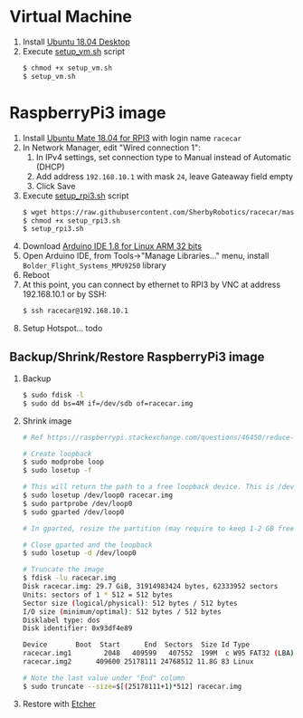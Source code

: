 # Virtual Machine
1. Install [Ubuntu 18.04 Desktop](https://ubuntu.com/download/alternative-downloads)
2. Execute [setup_vm.sh](https://github.com/SherbyRobotics/racecar/blob/master/images/setup_vm.sh) script
    ```bash
    $ chmod +x setup_vm.sh
    $ setup_vm.sh
    ```
    
# RaspberryPi3 image
1. Install [Ubuntu Mate 18.04 for RPI3](https://ubuntu-mate.org/download/) with login name `racecar`
2. In Network Manager, edit "Wired connection 1":
    1. In IPv4 settings, set connection type to Manual instead of Automatic (DHCP)
    2. Add address `192.168.10.1` with mask `24`, leave Gateaway field empty
    3. Click Save
3. Execute [setup_rpi3.sh](https://github.com/SherbyRobotics/racecar/blob/master/images/setup_rpi3.sh) script
    ```bash
    $ wget https://raw.githubusercontent.com/SherbyRobotics/racecar/master/images/setup_rpi3.sh
    $ chmod +x setup_rpi3.sh
    $ setup_rpi3.sh
    ```
4. Download [Arduino IDE 1.8 for Linux ARM 32 bits](https://www.arduino.cc/en/main/software)
5. Open Arduino IDE, from Tools->"Manage Libraries..." menu, install `Bolder_Flight_Systems_MPU9250` library
6. Reboot
7. At this point, you can connect by ethernet to RPI3 by VNC at address 192.168.10.1 or by SSH:
    ```bash
    $ ssh racecar@192.168.10.1
    ```
8. Setup Hotspot... todo
    
## Backup/Shrink/Restore RaspberryPi3 image
1. Backup
    ```bash
    $ sudo fdisk -l
    $ sudo dd bs=4M if=/dev/sdb of=racecar.img
    ```

2. Shrink image
    ```bash
    # Ref https://raspberrypi.stackexchange.com/questions/46450/reduce-ubuntu-mate-16-04-img-file-size
    
    # Create loopback
    $ sudo modprobe loop 
    $ sudo losetup -f  
    
    # This will return the path to a free loopback device. This is /dev/loop0 for me
    $ sudo losetup /dev/loop0 racecar.img
    $ sudo partprobe /dev/loop0
    $ sudo gparted /dev/loop0
    
    # In gparted, resize the partition (may require to keep 1-2 GB free to not have errors)
    
    # Close gparted and the loopback
    $ sudo losetup -d /dev/loop0 
    
    # Truncate the image
    $ fdisk -lu racecar.img
    Disk racecar.img: 29.7 GiB, 31914983424 bytes, 62333952 sectors
    Units: sectors of 1 * 512 = 512 bytes
    Sector size (logical/physical): 512 bytes / 512 bytes
    I/O size (minimum/optimal): 512 bytes / 512 bytes
    Disklabel type: dos
    Disk identifier: 0x93df4e89
    
    Device       Boot  Start      End  Sectors  Size Id Type
    racecar.img1        2048   409599   407552  199M  c W95 FAT32 (LBA)
    racecar.img2      409600 25178111 24768512 11.8G 83 Linux
    
    # Note the last value under "End" column
    $ sudo truncate --size=$[(25178111+1)*512] racecar.img
    ```

3. Restore with [Etcher](https://www.balena.io/etcher/)
